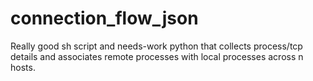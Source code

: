 # connection_flow_json
Really good sh script and needs-work python that collects process/tcp details and associates remote processes with local processes across n hosts.
